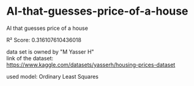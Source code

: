 # AI-that-guesses-price-of-a-house  
  
AI that guesses price of a house 
  
R² Score: 0.316107610436018 
  
data set is owned by "M Yasser H"  
link of the dataset:  
https://www.kaggle.com/datasets/yasserh/housing-prices-dataset  
  
used model: Ordinary Least Squares  
